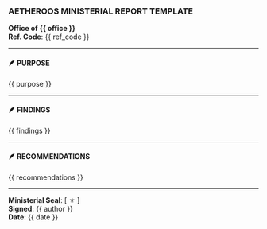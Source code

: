 ### AETHEROOS MINISTERIAL REPORT TEMPLATE

**Office of {{ office }}**  
**Ref. Code**: {{ ref_code }}  

---

#### **🪶 PURPOSE**  
{{ purpose }}  

---

#### **🪶 FINDINGS**  
{{ findings }}  

---

#### **🪶 RECOMMENDATIONS**  
{{ recommendations }}  

---

**Ministerial Seal**: [ ⚜️ ]  
**Signed**: {{ author }}  
**Date**: {{ date }}
